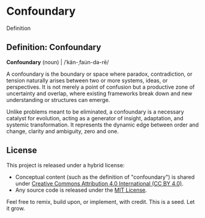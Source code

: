 # Confoundary
Definition 
## Definition: Confoundary

**Confoundary** (noun) | /ˈkän-ˌfau̇n-də-rē/

A confoundary is the boundary or space where paradox, contradiction, or tension naturally arises between two or more systems, ideas, or perspectives. It is not merely a point of confusion but a productive zone of uncertainty and overlap, where existing frameworks break down and new understanding or structures can emerge.

Unlike problems meant to be eliminated, a confoundary is a necessary catalyst for evolution, acting as a generator of insight, adaptation, and systemic transformation. It represents the dynamic edge between order and change, clarity and ambiguity, zero and one.

## License

This project is released under a hybrid license:

- Conceptual content (such as the definition of "confoundary") is shared under [Creative Commons Attribution 4.0 International (CC BY 4.0)](https://creativecommons.org/licenses/by/4.0/).
- Any source code is released under the [MIT License](https://opensource.org/licenses/MIT).

Feel free to remix, build upon, or implement, with credit. This is a seed. Let it grow.
